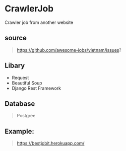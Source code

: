 # CrawlerJob
Crawler job from another website
## source
>https://github.com/awesome-jobs/vietnam/issues?
## Libary
- Request 
- Beautiful Soup 
- Django Rest Framework
## Database
>Postgree
## Example:
>https://bestjobit.herokuapp.com/
